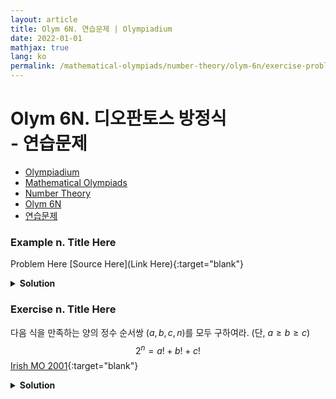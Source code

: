```yaml
---
layout: article
title: Olym 6N. 연습문제 | Olympiadium
date: 2022-01-01
mathjax: true
lang: ko
permalink: /mathematical-olympiads/number-theory/olym-6n/exercise-problems/
---
```

# Olym 6N. 디오판토스 방정식 <br> <ssup> - 연습문제</ssup>

<ul class="breadcrumb">
	<li><a href="{{ site.homeurl }}">Olympiadium</a></li> 
	<li><a href="{{ site.homeurl }}mathematical-olympiads/">Mathematical Olympiads</a></li> 
	<li><a href="{{ site.homeurl }}mathematical-olympiads/number-theory/">Number Theory</a></li> 
	<li><a href="{{ site.homeurl }}mathematical-olympiads/number-theory/olym-6n/">Olym 6N</a></li> 
	<li><a href="{{ site.homeurl }}mathematical-olympiads/number-theory/olym-6n/exercise-problems/">연습문제</a></li>
</ul>

### Example n. Title Here
<skyblueboard> Problem Here </skyblueboard>
[Source Here](Link Here){:target="blank"}
<pinkborder><details>
<summary><b>Solution</b></summary>
Solution Here. 
</details></pinkborder>

### Exercise n. Title Here
<skyblueboard> 다음 식을 만족하는 양의 정수 순서쌍 $(a, b, c, n)$를 모두 구하여라. (단, $a \ge b \ge c$) $$2^n=a!+b!+c!$$ </skyblueboard>
[Irish MO 2001](https://artofproblemsolving.com/community/c6h287025p1551077){:target="blank"}
<pinkborder><details>
<summary><b>Solution</b></summary>
Solution Here. 
</details></pinkborder>
